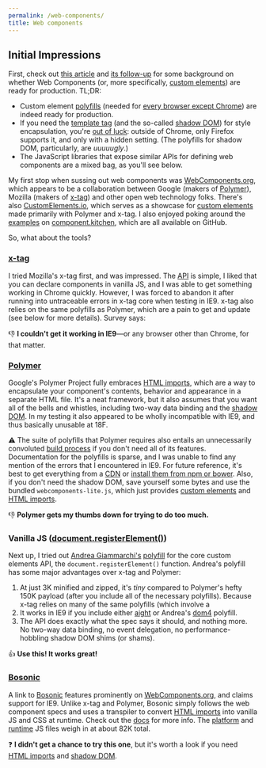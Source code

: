 ```yaml
---
permalink: /web-components/
title: Web components
---
```

## Initial Impressions
First, check out [this article](http://developer.telerik.com/featured/web-components-arent-ready-production-yet/) and [its follow-up](http://developer.telerik.com/featured/web-components-ready-production/) for some background on whether Web Components (or, more specifically, [custom elements]) are ready for production. TL;DR:

* Custom element [polyfills](https://github.com/WebReflection/document-register-element) (needed for [every browser except Chrome](http://caniuse.com/#search=custom%20elements)) are indeed ready for production.
* If you need the [template tag] (and the so-called [shadow DOM]) for style encapsulation, you're [out of luck](http://caniuse.com/#search=shadow%20dom): outside of Chrome, only Firefox supports it, and only with a hidden setting. (The polyfills for shadow DOM, particularly, are *uuuuugly*.)
* The JavaScript libraries that expose similar APIs for defining web components are a mixed bag, as you'll see below.

My first stop when sussing out web components was [WebComponents.org], which appears to be a collaboration between Google (makers of [Polymer]), Mozilla (makers of [x-tag]) and other open web technology folks. There's also [CustomElements.io](https://customelements.io/), which serves as a showcase for [custom elements] made primarily with Polymer and x-tag. I also enjoyed poking around the [examples](http://component.kitchen/components) on [component.kitchen], which are all available on GitHub.

So, what about the tools?

### [x-tag]
I tried Mozilla's x-tag first, and was impressed. The [API](http://x-tags.org/docs) is simple, I liked that you can declare components in vanilla JS, and I was able to get something working in Chrome quickly. However, I was forced to abandon it after running into untraceable errors in x-tag core when testing in IE9. x-tag also relies on the same polyfills as Polymer, which are a pain to get and update (see below for more details). Survey says:

:-1: **I couldn't get it working in IE9**—or any browser other than Chrome, for that matter.

### [Polymer]
Google's Polymer Project fully embraces [HTML imports], which are a way to encapsulate your component's contents, behavior and appearance in a separate HTML file. It's a neat framework, but it also assumes that you want all of the bells and whistles, including two-way data binding and the [shadow DOM]. In my testing it also appeared to be wholly incompatible with IE9, and thus basically unusable at 18F.

:warning: The suite of polyfills that Polymer requires also entails an unnecessarily convoluted [build process](https://www.polymer-project.org/0.5/resources/tooling-strategy.html#building-individual-polyfills) if you don't need all of its features. Documentation for the polyfills is sparse, and I was unable to find any mention of the errors that I encountered in IE9. For future reference, it's best to get everything from a [CDN](http://cdnjs.com/libraries/webcomponentsjs) or [install them from npm or bower](http://webcomponents.org/polyfills/). Also, if you don't need the shadow DOM, save yourself some bytes and use the bundled `webcomponents-lite.js`, which just provides [custom elements] and [HTML imports].

:-1: **Polymer gets my thumbs down for trying to do too much.**

### Vanilla JS ([document.registerElement()](https://github.com/WebReflection/document-register-element))
Next up, I tried out [Andrea Giammarchi's](http://webreflection.blogspot.com/2014/07/a-w3c-custom-elements-alternative.html) [polyfill](https://github.com/WebReflection/document-register-element) for the core custom elements API, the `document.registerElement()` function. Andrea's polyfill has some major advantages over x-tag and Polymer:

1. At just 3K minified and zipped, it's *tiny* compared to Polymer's hefty 150K payload (after you include all of the necessary polyfills). Because x-tag relies on many of the same polyfills (which involve a 
2. It works in IE9 if you include either [aight] or Andrea's [dom4] polyfill.
3. The API does exactly what the spec says it should, and nothing more. No two-way data binding, no event delegation, no performance-hobbling shadow DOM shims (or shams).

:+1: **Use this! It works great!**

### [Bosonic]
A link to [Bosonic] features prominently on [WebComponents.org], and claims support for IE9. Unlike x-tag and Polymer, Bosonic simply follows the web component specs and uses a transpiler to convert [HTML imports] into vanilla JS and CSS at runtime. Check out the [docs](http://bosonic.github.io/documentation.html) for more info. The [platform](https://github.com/bosonic/bosonic/blob/master/dist/bosonic-platform.js) and [runtime](https://github.com/bosonic/bosonic/blob/master/dist/bosonic-runtime.js) JS files weigh in at about 82K total.

:question: **I didn't get a chance to try this one**, but it's worth a look if you need [HTML imports] and [shadow DOM].

[x-tag]: http://x-tags.org/
[Polymer]: https://www.polymer-project.org/
[Bosonic]: http://bosonic.github.io/
[WebComponents.org]: http://webcomponents.org/
[component.kitchen]: http://component.kitchen/
[custom elements]: http://www.smashingmagazine.com/2014/03/04/introduction-to-custom-elements/
[HTML imports]: http://webcomponents.org/articles/introduction-to-html-imports/
[template tag]: http://www.html5rocks.com/en/tutorials/webcomponents/template/
[shadow DOM]: http://www.html5rocks.com/en/tutorials/webcomponents/shadowdom/
[aight]: https://github.com/shawnbot/aight
[dom4]: https://github.com/WebReflection/dom4
